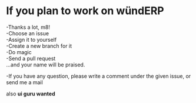 # If you plan to work on wündERP

-Thanks a lot, m8!  
-Choose an issue  
-Assign it to yourself  
-Create a new branch for it  
-Do magic  
-Send a pull request  
...and your name will be praised.


-If you have any question, please write a comment under the given issue, or send me a mail

also **ui guru wanted**
